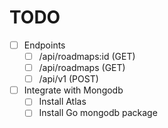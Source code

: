 # TODO
- [ ] Endpoints
    - [ ] /api/roadmaps:id (GET)
    - [ ] /api/roadmaps (GET)
    - [ ] /api/v1 (POST)

- [ ] Integrate with Mongodb
    - [ ] Install Atlas
    - [ ] Install Go mongodb package
